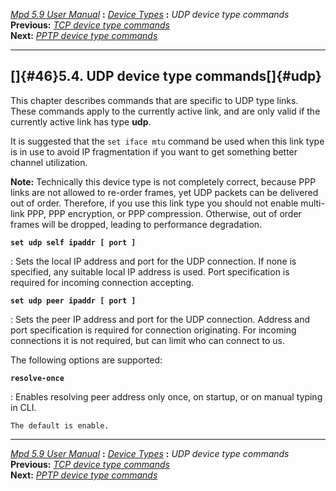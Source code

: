 [*Mpd 5.9 User Manual*](README.md) **:** [*Device Types*](mpd42.md)
**:** *UDP device type commands*\
**Previous:** [*TCP device type commands*](mpd45.md)\
**Next:** [*PPTP device type commands*](mpd47.md)

------------------------------------------------------------------------

## []{#46}5.4. UDP device type commands[]{#udp}

This chapter describes commands that are specific to UDP type links.
These commands apply to the currently active link, and are only valid if
the currently active link has type **udp**.

It is suggested that the `set iface mtu` command be used when this link
type is in use to avoid IP fragmentation if you want to get something
better channel utilization.

**Note:** Technically this device type is not completely correct,
because PPP links are not allowed to re-order frames, yet UDP packets
can be delivered out of order. Therefore, if you use this link type you
should not enable multi-link PPP, PPP encryption, or PPP compression.
Otherwise, out of order frames will be dropped, leading to performance
degradation.

**`set udp self ipaddr [ port ]`**

:   Sets the local IP address and port for the UDP connection. If none
    is specified, any suitable local IP address is used. Port
    specification is required for incoming connection accepting.

**`set udp peer ipaddr [ port ]`**

:   Sets the peer IP address and port for the UDP connection. Address
    and port specification is required for connection originating. For
    incoming connections it is not required, but can limit who can
    connect to us.

The following options are supported:

**`resolve-once`**

:   Enables resolving peer address only once, on startup, or on manual
    typing in CLI.

    The default is enable.

------------------------------------------------------------------------

[*Mpd 5.9 User Manual*](README.md) **:** [*Device Types*](mpd42.md)
**:** *UDP device type commands*\
**Previous:** [*TCP device type commands*](mpd45.md)\
**Next:** [*PPTP device type commands*](mpd47.md)

